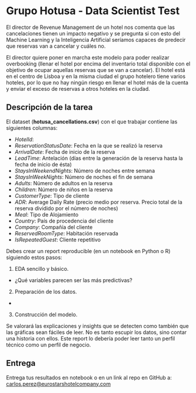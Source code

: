 # Grupo Hotusa - Data Scientist Test

El director de Revenue Management de un hotel nos comenta que las cancelaciones tienen un impacto negativo y se pregunta si con esto del Machine Learning y la Inteligencia Artificial seríamos capaces de predecir que reservas van a cancelar y cuáles no. 

El director quiere poner en marcha este modelo para poder realizar overbooking (llenar el hotel por encima del inventario total disponible con el objetivo de ocupar aquellas reservas que se van a cancelar). El hotel está en el centro de Lisboa y en la misma ciudad el grupo hotelero tiene varios hoteles, por lo que no hay ningún riesgo en llenar el hotel más de la cuenta y enviar el exceso de reservas a otros hoteles en la ciudad.

## Descripción de la tarea

El dataset (**hotusa_cancellations.csv**) con el que trabajar contiene las siguientes columnas:
- *HotelId*:
- *ReservationStatusDate*: Fecha en la que se realizó la reserva
- *ArrivalDate*: Fecha de inicio de la reserva
- *LeadTime*: Antelación (días entre la generación de la reserva hasta la fecha de inicio de ésta)
- *StaysInWeekendNights*: Número de noches entre semana
- *StaysInWeekNights*: Número de noches el fin de semana
- *Adults*: Número de adultos en la reserva
- *Children*: Número de niños en la reserva
- *CustomerType*: Tipo de cliente
- *ADR*: Average Daily Rate (precio medio por reserva. Precio total de la reserva dividido por el número de noches)
- *Meal*: Tipo de Alojamiento 
- *Country*: País de procedencia del cliente
- *Company*: Compañía del cliente
- *ReservedRoomType*: Habitación reservada
- *IsRepeatedGuest*: Cliente repetitivo

Debes crear un report reproducible (en un notebook en Python o R) siguiendo estos pasos:
1. EDA sencillo y básico. 
 * ¿Qué variables parecen ser las más predictivas?
2. Preparación de los datos.
 * 
3. Construcción del modelo. 

Se valorará las explicaciones y insights que se detecten como también que las gráficas sean fáciles de leer. No es tanto escupir los datos, sino contar una historia con ellos. Este report lo debería poder leer tanto un perfil técnico como un perfil de negocio. 

## Entrega

Entrega tus resultados en notebook o en un link al repo en GitHub a: carlos.perez@eurostarshotelcompany.com 
